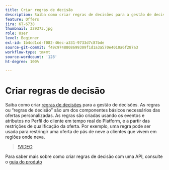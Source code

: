 ```yaml
---
title: Criar regras de decisão
description: Saiba como criar regras de decisões para a gestão de decisões. As regras são um dos componentes básicos necessários das ofertas personalizadas.
feature: Offers
jira: KT-6738
thumbnail: 329373.jpg
role: User
level: Beginner
exl-id: 1b4cd1cd-f082-46ec-a331-9733d7c87bde
source-git-commit: f49c9748808699309f1d1a3a570e4010a6f287a3
workflow-type: tm+mt
source-wordcount: '128'
ht-degree: 100%

---
```


# Criar regras de decisão

Saiba como criar [regras de decisões](https://experienceleague.adobe.com/docs/journey-optimizer/using/offer-decisioniong/create-components/creating-decision-rules.html?lang=pt-BR) para a gestão de decisões. As regras ou “regras de decisão” são um dos componentes básicos necessários das ofertas personalizadas. As regras são criadas usando os eventos e atributos no Perfil do cliente em tempo real do Platform, e a partir das restrições de qualificação da oferta. Por exemplo, uma regra pode ser usada para restringir uma oferta de pás de neve a clientes que vivem em regiões onde neva.

>[!VIDEO](https://video.tv.adobe.com/v/329373?quality=12&learn=on)

Para saber mais sobre como criar regras de decisão com uma API, consulte o [guia do produto](https://experienceleague.adobe.com/docs/journey-optimizer/using/offer-decisioniong/api-reference/offers-api/decision-rules/create.html?lang=pt-BR)

